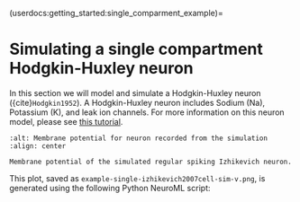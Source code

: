 (userdocs:getting_started:single_comparment_example)=
# Simulating a single compartment Hodgkin-Huxley neuron

In this section we will model and simulate a Hodgkin-Huxley neuron ({cite}`Hodgkin1952`).
A Hodgkin-Huxley neuron includes Sodium (Na), Potassium (K), and leak ion channels.
For more information on this neuron model, please see [this tutorial](https://hodgkin-huxley-tutorial.readthedocs.io/en/latest/index.html).


```{figure} ../Userdocs/NML2_examples/HH_single_compartment_example_sim-v.png
:alt: Membrane potential for neuron recorded from the simulation
:align: center

Membrane potential of the simulated regular spiking Izhikevich neuron.
```
This plot, saved as `example-single-izhikevich2007cell-sim-v.png`, is generated using the following Python NeuroML script:
```{literalinclude} ./NML2_examples/izhikevich-single-neuron.py
